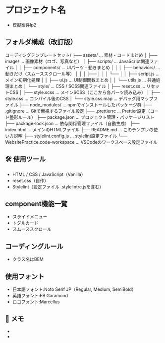 # プロジェクト名

- 模擬案件lp2

## フォルダ構成（改訂版）

コーディングテンプレートセット/
├── assets/ ... 素材・コードまとめ
│ ├── image/ ... 画像素材（ロゴ、写真など）
│ ├── scripts/ ... JavaScript関連ファイル
│ │ ├── components/ ... UIパーツ・動きまとめ
│ │ │ ├── behaviors/ ... 動きだけ（スムーススクロール等）
│ │ │ ├──
│ │ │ └──
│ │ ├── script.js ... メイン初期化処理
│ │ ├── ui.js ... UI制御関数まとめ
│ │ └── utils.js ... 共通処理まとめ
│ └── style/ ... CSS / SCSS関連ファイル
│ ├── reset.css ... リセットCSS
│ ├── style.scss ... メインSCSS（ここから各パーツ読み込み）
│ ├── style.css ... コンパイル後のCSS
│ └── style.css.map ... デバッグ用マップファイル
├── node_modules/ ... npmでインストールしたパッケージ群
├── .gitignore ... Gitで無視するファイル設定
├── .prettierrc ... Prettier設定（コード整形ルール）
├── package.json ... プロジェクト管理・パッケージリスト
├── package-lock.json ... 依存関係管理ファイル（自動生成）
├── index.html ... メインのHTMLファイル
├── README.md ... このテンプレの使い方説明
├── stylelint.config.js ... stylelint設定ファイル
└── WebsitePractice.code-workspace ... VSCodeのワークスペース設定ファイル

## 🛠 使用ツール

- HTML / CSS / JavaScript（Vanilla）
- reset.css（自作）
- Stylelint（設定ファイル .stylelintrc.jsを含む）

## component機能一覧

- スライドメニュー
- トグルカード
- スムーススクロール

## コーディングルール

- クラス名はBEM

## 使用フォント

- 日本語フォント:Noto Serif JP（Regular, Medium, SemiBold）
- 英語フォント:EB Garamond
- ロゴフォント:Marcellus

## 📓 メモ

-
-
